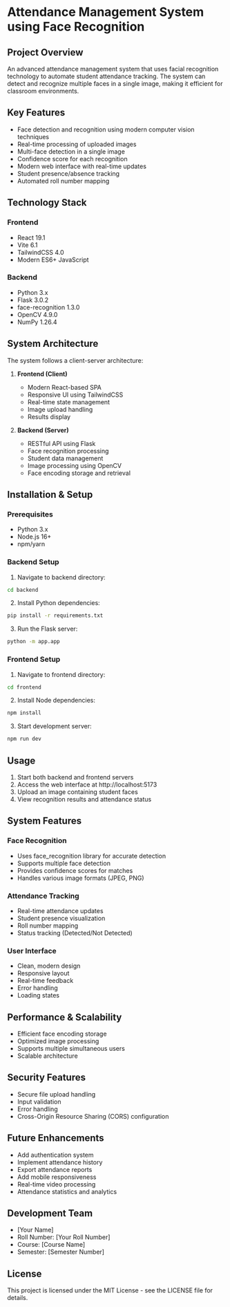 # Attendance Management System using Face Recognition

## Project Overview
An advanced attendance management system that uses facial recognition technology to automate student attendance tracking. The system can detect and recognize multiple faces in a single image, making it efficient for classroom environments.

## Key Features
- Face detection and recognition using modern computer vision techniques
- Real-time processing of uploaded images
- Multi-face detection in a single image
- Confidence score for each recognition
- Modern web interface with real-time updates
- Student presence/absence tracking
- Automated roll number mapping

## Technology Stack
### Frontend
- React 19.1
- Vite 6.1
- TailwindCSS 4.0
- Modern ES6+ JavaScript

### Backend
- Python 3.x
- Flask 3.0.2
- face-recognition 1.3.0
- OpenCV 4.9.0
- NumPy 1.26.4

## System Architecture
The system follows a client-server architecture:

1. **Frontend (Client)**
   - Modern React-based SPA
   - Responsive UI using TailwindCSS
   - Real-time state management
   - Image upload handling
   - Results display

2. **Backend (Server)**
   - RESTful API using Flask
   - Face recognition processing
   - Student data management
   - Image processing using OpenCV
   - Face encoding storage and retrieval

## Installation & Setup
### Prerequisites
- Python 3.x
- Node.js 16+
- npm/yarn

### Backend Setup
1. Navigate to backend directory:
```bash
cd backend
```

2. Install Python dependencies:
```bash
pip install -r requirements.txt
```

3. Run the Flask server:
```bash
python -m app.app
```

### Frontend Setup
1. Navigate to frontend directory:
```bash
cd frontend
```

2. Install Node dependencies:
```bash
npm install
```

3. Start development server:
```bash
npm run dev
```

## Usage
1. Start both backend and frontend servers
2. Access the web interface at http://localhost:5173
3. Upload an image containing student faces
4. View recognition results and attendance status

## System Features
### Face Recognition
- Uses face_recognition library for accurate detection
- Supports multiple face detection
- Provides confidence scores for matches
- Handles various image formats (JPEG, PNG)

### Attendance Tracking
- Real-time attendance updates
- Student presence visualization
- Roll number mapping
- Status tracking (Detected/Not Detected)

### User Interface
- Clean, modern design
- Responsive layout
- Real-time feedback
- Error handling
- Loading states

## Performance & Scalability
- Efficient face encoding storage
- Optimized image processing
- Supports multiple simultaneous users
- Scalable architecture

## Security Features
- Secure file upload handling
- Input validation
- Error handling
- Cross-Origin Resource Sharing (CORS) configuration

## Future Enhancements
- Add authentication system
- Implement attendance history
- Export attendance reports
- Add mobile responsiveness
- Real-time video processing
- Attendance statistics and analytics

## Development Team
- [Your Name]
- Roll Number: [Your Roll Number]
- Course: [Course Name]
- Semester: [Semester Number]

## License
This project is licensed under the MIT License - see the LICENSE file for details.